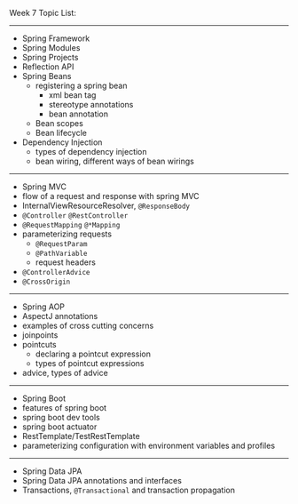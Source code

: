 Week 7 Topic List:

---

- Spring Framework
- Spring Modules
- Spring Projects 
- Reflection API
- Spring Beans 
    - registering a spring bean
        - xml bean tag 
        - stereotype annotations
        - bean annotation
    - Bean scopes
    - Bean lifecycle
- Dependency Injection
    - types of dependency injection
    - bean wiring, different ways of bean wirings

---

- Spring MVC
- flow of a request and response with spring MVC 
- InternalViewResourceResolver, `@ResponseBody`
- `@Controller` `@RestController`
- `@RequestMapping` `@*Mapping`
- parameterizing requests
    - `@RequestParam`
    - `@PathVariable`
    - request headers
- `@ControllerAdvice`
- `@CrossOrigin`

---

- Spring AOP
- AspectJ annotations
- examples of cross cutting concerns
- joinpoints 
- pointcuts 
    - declaring a pointcut expression 
    - types of pointcut expressions
- advice, types of advice

---

- Spring Boot
- features of spring boot
- spring boot dev tools 
- spring boot actuator
- RestTemplate/TestRestTemplate
- parameterizing configuration with environment variables and profiles

---

- Spring Data JPA
- Spring Data JPA annotations and interfaces
- Transactions, `@Transactional` and transaction propagation

